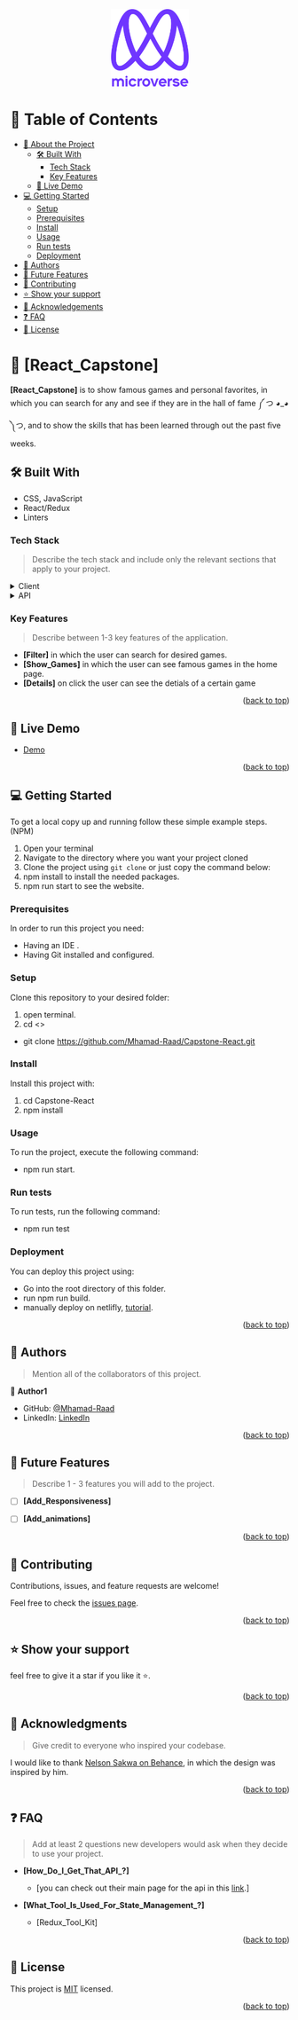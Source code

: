 <div align="center">
  <img src="murple_logo.png" alt="logo" width="140"  height="auto" />
  <br/>
</div>

<!-- TABLE OF CONTENTS -->

# 📗 Table of Contents

- [📖 About the Project](#about-project)
  - [🛠 Built With](#built-with)
    - [Tech Stack](#tech-stack)
    - [Key Features](#key-features)
  - [🚀 Live Demo](#live-demo)
- [💻 Getting Started](#getting-started)
  - [Setup](#setup)
  - [Prerequisites](#prerequisites)
  - [Install](#install)
  - [Usage](#usage)
  - [Run tests](#run-tests)
  - [Deployment](#triangular_flag_on_post-deployment)
- [👥 Authors](#authors)
- [🔭 Future Features](#future-features)
- [🤝 Contributing](#contributing)
- [⭐️ Show your support](#support)
- [🙏 Acknowledgements](#acknowledgements)
- [❓ FAQ](#faq)
- [📝 License](#license)

<!-- PROJECT DESCRIPTION -->

# 📖 [React_Capstone] <a name="about-project"></a>

**[React_Capstone]**  is to show famous games and personal favorites, in which you can search for any and see if they are in the hall of fame ༼ つ ◕_◕ ༽つ,
 and to show the skills that has been learned through out the past five weeks.

## 🛠 Built With <a name="built-with"></a>
- CSS, JavaScript
- React/Redux
- Linters
### Tech Stack <a name="tech-stack"></a>

> Describe the tech stack and include only the relevant sections that apply to your project.

<details>
  <summary>Client</summary>
  <ul>
    <li><a href="https://reactjs.org/">React.js</a></li>
  </ul>
</details>

<details>
<summary>API</summary>
  <ul>
    <li><a href="https://rapidapi.com/accujazz/api/rawg-video-games-database">RAWG API</a></li>
  </ul>
</details>

<!-- Features -->

### Key Features <a name="key-features"></a>

> Describe between 1-3 key features of the application.

- **[Filter]** in which the user can search for desired games.
- **[Show_Games]** in which the user can see famous games in the home page.
- **[Details]** on click the user can see the detials of a certain game

<p align="right">(<a href="#readme-top">back to top</a>)</p>

<!-- LIVE DEMO -->

## 🚀 Live Demo <a name="live-demo"></a>

- [Demo](https://playful-basbousa-09955b.netlify.app/Games)

<p align="right">(<a href="#readme-top">back to top</a>)</p>

<!-- GETTING STARTED -->

## 💻 Getting Started <a name="getting-started"></a>

To get a local copy up and running follow these simple example steps. (NPM)

1. Open your terminal
2. Navigate to the directory where you want your project cloned
3. Clone the project using `git clone` or just copy the command below:
4. npm install to install the needed packages.
5. npm run start to see the website.

### Prerequisites

In order to run this project you need:
- Having an IDE .
- Having Git installed and configured.

### Setup

Clone this repository to your desired folder:

1. open terminal.
2. cd <<Desired Folder>>
- git clone https://github.com/Mhamad-Raad/Capstone-React.git


### Install

Install this project with:
1. cd Capstone-React
2. npm install

### Usage

To run the project, execute the following command:

- npm run start.

### Run tests

To run tests, run the following command:

- npm run test

### Deployment

You can deploy this project using:

- Go into the root directory of this folder.
- run npm run build.
- manually deploy on netlifly, [tutorial](https://www.youtube.com/watch?v=tVzpC5_AC8M).

<p align="right">(<a href="#readme-top">back to top</a>)</p>


## 👥 Authors <a name="authors"></a>

> Mention all of the collaborators of this project.

👤 **Author1**

- GitHub: [@Mhamad-Raad](https://github.com/Mhamad-Raad)
- LinkedIn: [LinkedIn](https://www.linkedin.com/in/mhamad-raad)

<p align="right">(<a href="#readme-top">back to top</a>)</p>

## 🔭 Future Features <a name="future-features"></a>

> Describe 1 - 3 features you will add to the project.

- [ ] **[Add_Responsiveness]**
- [ ] **[Add_animations]**


<p align="right">(<a href="#readme-top">back to top</a>)</p>

<!-- CONTRIBUTING -->

## 🤝 Contributing <a name="contributing"></a>

Contributions, issues, and feature requests are welcome!

Feel free to check the [issues page](../../issues/).

<p align="right">(<a href="#readme-top">back to top</a>)</p>

<!-- SUPPORT -->

## ⭐️ Show your support <a name="support"></a>

feel free to give it a star if you like it ⭐️.

<p align="right">(<a href="#readme-top">back to top</a>)</p>

## 🙏 Acknowledgments <a name="acknowledgements"></a>

> Give credit to everyone who inspired your codebase.

I would like to thank [Nelson Sakwa on Behance](https://www.behance.net/sakwadesignstudio), in which the design was inspired by him.

<p align="right">(<a href="#readme-top">back to top</a>)</p>

## ❓ FAQ <a name="faq"></a>

> Add at least 2 questions new developers would ask when they decide to use your project.

- **[How_Do_I_Get_That_API_?]**
  - [you can check out their main page for the api in this [link](https://rawg.io/apidocs).]

- **[What_Tool_Is_Used_For_State_Management_?]**

  - [Redux_Tool_Kit]

<p align="right">(<a href="#readme-top">back to top</a>)</p>

<!-- LICENSE -->

## 📝 License <a name="license"></a>

This project is [MIT](./LICENSE) licensed.


<p align="right">(<a href="#readme-top">back to top</a>)</p>
